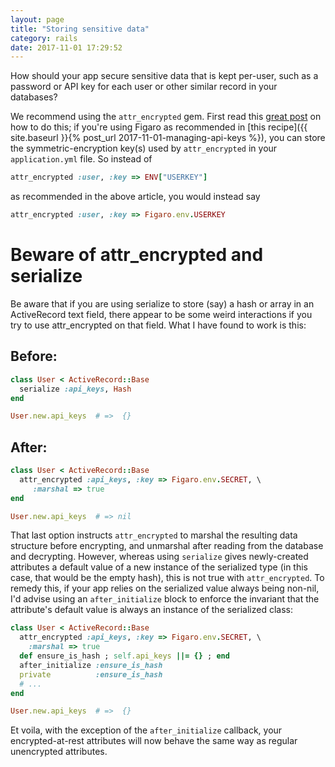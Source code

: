 ```yaml
---
layout: page
title: "Storing sensitive data"
category: rails
date: 2017-11-01 17:29:52
---
```


How should your app secure sensitive  data that is kept per-user, such
as a password or API key for each user or other similar record in your
databases? 

We recommend using the `attr_encrypted` gem. 
First read this [great
post](http://www.kendrickcoleman.com/index.php/Tech-Blog/encrypting-data-using-attr-encrypted-with-rails.html)
on
how to do this; if you're using Figaro as recommended in
[this recipe]({{ site.baseurl }}{% post_url 2017-11-01-managing-api-keys %}),
you can store the symmetric-encryption
key(s) used by `attr_encrypted` in your `application.yml` file.
So instead of 

```ruby
attr_encrypted :user, :key => ENV["USERKEY"]
```

as recommended in the above article, you would instead say

```ruby
attr_encrypted :user, :key => Figaro.env.USERKEY
```

# Beware of attr_encrypted and serialize

Be aware that if you are using serialize to store (say) a hash or array
in an ActiveRecord text field, there appear to be some weird
interactions if you try to use attr_encrypted on that field. What I have
found to work is this: 

## Before:

```ruby
class User < ActiveRecord::Base
  serialize :api_keys, Hash
end

User.new.api_keys  # =>  {}
```

## After:

```ruby
class User < ActiveRecord::Base
  attr_encrypted :api_keys, :key => Figaro.env.SECRET, \
     :marshal => true
end

User.new.api_keys  # => nil
```

That last option instructs `attr_encrypted` to marshal the resulting data
structure before encrypting, and unmarshal after reading from the
database and decrypting. However, whereas using `serialize` gives
newly-created attributes a default value of a new instance of the
serialized type (in this case, that would be the empty hash), this is
not true with `attr_encrypted`. To remedy this, if your app relies on the
serialized value always being non-nil, I'd advise using an
`after_initialize` block to enforce the invariant that the attribute's
default value is always an instance of the serialized class: 

```ruby
class User < ActiveRecord::Base
  attr_encrypted :api_keys, :key => Figaro.env.SECRET, \
    :marshal => true
  def ensure_is_hash ; self.api_keys ||= {} ; end
  after_initialize :ensure_is_hash
  private          :ensure_is_hash
  # ...
end

User.new.api_keys  # =>  {}
```

Et voila, with the exception of the `after_initialize` callback, your
encrypted-at-rest attributes will now behave the same way as regular
unencrypted attributes. 

